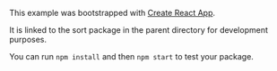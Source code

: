 This example was bootstrapped with [Create React App](https://github.com/facebook/create-react-app).

It is linked to the sort package in the parent directory for development purposes.

You can run `npm install` and then `npm start` to test your package.
